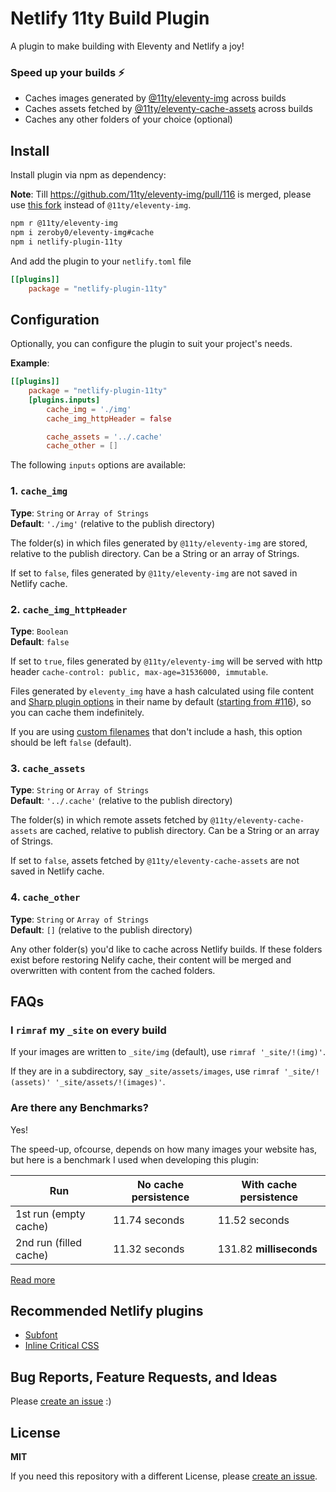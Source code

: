 # Netlify 11ty Build Plugin

A plugin to make building with Eleventy and Netlify a joy!

### Speed up your builds ⚡
- Caches images generated by [@11ty/eleventy-img](https://github.com/11ty/eleventy-img) across builds
- Caches assets fetched by [@11ty/eleventy-cache-assets](https://github.com/11ty/eleventy-cache-assets) across builds
- Caches any other folders of your choice (optional)

## Install

Install plugin via npm as dependency:

**Note**: Till https://github.com/11ty/eleventy-img/pull/116 is merged,
please use [this fork](https://github.com/zeroby0/eleventy-img/tree/cache) instead of `@11ty/eleventy-img`.

```bash
npm r @11ty/eleventy-img
npm i zeroby0/eleventy-img#cache
npm i netlify-plugin-11ty
```

And add the plugin to your `netlify.toml` file

```toml
[[plugins]]
    package = "netlify-plugin-11ty"
```

## Configuration

Optionally, you can configure the plugin to suit your project's needs.

**Example**:

```toml
[[plugins]]
    package = "netlify-plugin-11ty"
    [plugins.inputs]
        cache_img = './img'
        cache_img_httpHeader = false

        cache_assets = '../.cache'
        cache_other = []
```

The following `inputs` options are available:

### 1. `cache_img`
**Type**: `String` or `Array of Strings`  
**Default**: `'./img'` (relative to the publish
directory)  

The folder(s) in which files generated by `@11ty/eleventy-img` are stored,
relative to the publish directory. Can be a String or an array of Strings.

If set to `false`, files generated by `@11ty/eleventy-img` are not saved in
Netlify cache.

### 2. `cache_img_httpHeader`

**Type**: `Boolean`  
**Default**: `false`  

If set to `true`, files generated by `@11ty/eleventy-img` will be served with
http header `cache-control: public, max-age=31536000, immutable`.

Files generated by `eleventy_img` have a hash calculated using file content and
[Sharp plugin options](https://www.11ty.dev/docs/plugins/image/#advanced-control-of-sharp-image-processor)
in their name by default ([starting from #116](https://github.com/11ty/eleventy-img/pull/116)),
so you can cache them indefinitely.

If you are using [custom filenames](https://www.11ty.dev/docs/plugins/image/#custom-filenames-new-in-image-0.4.0)
that don't include a hash, this option should be left `false` (default).

### 3. `cache_assets`

**Type**: `String` or `Array of Strings`  
**Default**: `'../.cache'` (relative to the
publish directory)  

The folder(s) in which remote assets fetched by `@11ty/eleventy-cache-assets`
are cached, relative to publish directory. Can be a String or an array of
Strings.

If set to `false`, assets fetched by `@11ty/eleventy-cache-assets` are not saved
in Netlify cache.

### 4. `cache_other`

**Type**: `String` or `Array of Strings`  
**Default**: `[]` (relative to the publish
directory)  

Any other folder(s) you'd like to cache across Netlify builds. If these folders
exist before restoring Nelify cache, their content will be merged and overwritten
with content from the cached folders.

## FAQs
### I `rimraf` my `_site` on every build

If your images are written to `_site/img` (default),
use `rimraf '_site/!(img)'`.

If they are in a subdirectory, say `_site/assets/images`,
use `rimraf '_site/!(assets)' '_site/assets/!(images)'`.

### Are there any Benchmarks?
Yes!

The speed-up, ofcourse, depends on how many images your website has,
but here is a benchmark I used when developing this plugin:

| Run                   | No cache persistence |  With cache persistence  |
|-----------------------|----------------------|--------------------------|
| 1st run (empty cache) | 11.74 seconds        | 11.52 seconds            |
| 2nd run (filled cache)| 11.32 seconds        | 131.82 **milliseconds**  |

[Read more](https://github.com/11ty/eleventy-img/pull/116#issuecomment-882870369)

## Recommended Netlify plugins
- [Subfont](https://github.com/munter/netlify-plugin-subfont)
- [Inline Critical CSS](https://github.com/Tom-Bonnike/netlify-plugin-inline-critical-css#readme)

## Bug Reports, Feature Requests, and Ideas
Please [create an issue](https://github.com/zeroby0/netlify-plugin-11ty/issues/new/) :)

## License
**MIT**

If you need this repository with a different License,
please [create an issue](https://github.com/zeroby0/netlify-plugin-11ty/issues/new/).
